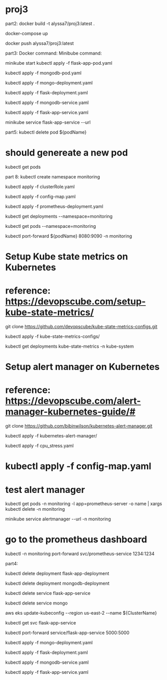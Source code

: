 # proj3


part2: 
docker build -t alyssa7/proj3:latest .

docker-compose up

docker push alyssa7/proj3:latest



part3:
Docker command: 
Minibube command: 

minikube start 
kubectl apply -f flask-app-pod.yaml

kubectl apply -f mongodb-pod.yaml


kubectl apply -f mongo-deployment.yaml  

kubectl apply -f flask-deployment.yaml

kubectl apply -f mongodb-service.yaml

kubectl apply -f flask-app-service.yaml   

minikube service flask-app-service --url          


part5: 
kubectl delete pod ${podName}

# should genereate a new pod

kubectl get pods



part 8:
kubectl create namespace monitoring

kubectl apply -f clusterRole.yaml

kubectl apply -f config-map.yaml

kubectl apply -f prometheus-deployment.yaml

kubectl get deployments --namespace=monitoring

kubectl get pods --namespace=monitoring

kubectl port-forward ${podName} 8080:9090 -n monitoring

# Setup Kube state metrics on Kubernetes
# reference: https://devopscube.com/setup-kube-state-metrics/
git clone https://github.com/devopscube/kube-state-metrics-configs.git

kubectl apply -f kube-state-metrics-configs/

kubectl get deployments kube-state-metrics -n kube-system

# Setup alert manager on Kubernetes
# reference: https://devopscube.com/alert-manager-kubernetes-guide/#

git clone https://github.com/bibinwilson/kubernetes-alert-manager.git

kubectl apply -f kubernetes-alert-manager/

kubectl apply -f cpu_stress.yaml

# kubectl apply -f config-map.yaml

# test alert manager
kubectl get pods -n monitoring -l app=prometheus-server -o name | xargs kubectl delete -n monitoring

minikube service alertmanager --url -n monitoring

# go to the prometheus dashboard

kubectl -n monitoring port-forward svc/prometheus-service 1234:1234


part4:
 
 kubectl delete deployment flask-app-deployment
 
 kubectl delete deployment mongodb-deployment
 
 kubectl delete service flask-app-service
 
 kubectl delete service mongo


aws eks update-kubeconfig --region us-east-2 --name ${ClusterName}

kubectl get svc flask-app-service

kubectl port-forward service/flask-app-service 5000:5000


kubectl apply -f mongo-deployment.yaml  

kubectl apply -f flask-deployment.yaml

kubectl apply -f mongodb-service.yaml

kubectl apply -f flask-app-service.yaml
